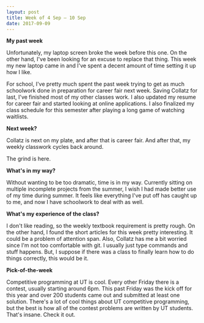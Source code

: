 ```yaml
---
layout: post
title: Week of 4 Sep – 10 Sep
date: 2017-09-09
---
```


**My past week**

Unfortunately, my laptop screen broke the week before this one. On the other hand, I've been looking for an excuse to replace that thing.
This week my new laptop came in and I've spent a decent amount of time setting it up how I like.

For school, I've pretty much spent the past week trying to get as much schoolwork done in preparation for career fair next week. 
Saving Collatz for last, I've finished most of my other classes work. I also updated my resume for career fair and started looking at online applications.
I also finalized my class schedule for this semester after playing a long game of watching waitlists.

**Next week?**

Collatz is next on my plate, and after that is career fair. And after that, my weekly classwork cycles back around.

The grind is here.

**What's in my way?**

Without wanting to be too dramatic, time is in my way. 
Currently sitting on multiple incomplete projects from the summer, I wish I had made better use of my time during summer.
It feels like everything I've put off has caught up to me, and now I have schoolwork to deal with as well. 

**What's my experience of the class?**

I don't like reading, so the weekly textbook requirement is pretty rough. On the other hand, I found the short articles for this week pretty interesting.
It could be a problem of attention span. Also, Collatz has me a bit worried since I'm not too comfortable with git. I usually just type commands and stuff happens.
But, I suppose if there was a class to finally learn how to do things correctly, this would be it.

**Pick-of-the-week**

Competitive programming at UT is cool. Every other Friday there is a contest, usually starting around 6pm. 
This past Friday was the kick off for this year and over 200 students came out and submitted at least one solution.
There's a lot of cool things about UT competitive programming, but the best is how all of the contest problems are written by UT students.
That's insane. Check it out.

